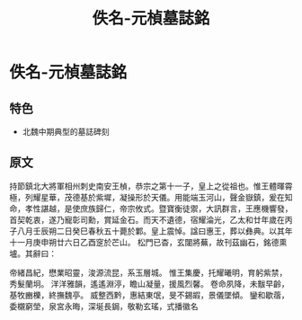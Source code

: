 ﻿---
title: '佚名-元楨墓誌銘'
tags: ['碑刻', '楷書']
order: 6
---
# 佚名-元楨墓誌銘

## 特色
* 北魏中期典型的墓誌碑刻

## 原文
持節鎮北大將軍相州刺史南安王楨，恭宗之第十一子，皇上之從祖也。惟王體暉霄極，列耀星華，茂德基於紫墀，凝操形於天儀。用能端玉河山，聲金嶽鎮，爰在知命，孝性諶越，是使庶族歸仁，帝宗攸式。暨寶衡徒禦，大訊群言，王應機響發，首契乾衷，遂乃寵彰司勳，賞延金石。而天不遺德，宿耀淪光，乙太和廿年歲在丙子八月壬辰朔二日癸巳春秋五十薨於鄴。皇上震悼。諡曰惠王，葬以彝典。以其年十一月庚申朔廿六日乙酉窆於芒山。
松門已杳，玄闥將蕪，故刊茲幽石，銘德熏壚。其辭曰：

帝緒昌紀，懋業昭靈，浚源流昆，系玉層城。
惟王集慶，托耀曦明，育躬紫禁，秀髮蘭坰。
洋洋雅韻，遙遙淵渟，瞻山凝量，援風烈馨。
卷命夙降，未黻早齡，基牧豳櫟，終撫魏亭。
威整西黔，惠結東氓，旻不錫嘏，景儀墜傾。
鑾和歇蓿，委櫬窮塋，泉宮永晦，深埏長鋦，敬勒玄瑤，式播徽名

